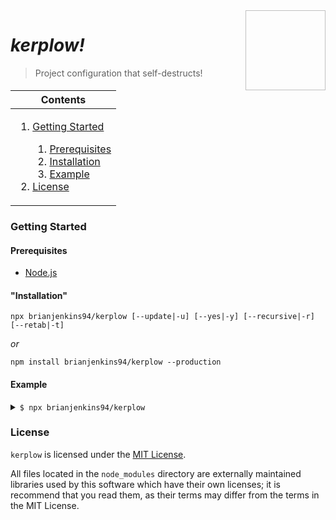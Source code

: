 <img height="128px" width="128px" align="right" />

# _kerplow!_

> Project configuration that self-destructs!

<table>
    <thead>
        <tr>
            <th align="center"><strong>Contents</strong></th>
        </tr>
    </thead>
    <tbody>
        <tr>
            <td>
                <ol>
                    <li><a href="#getting-started">Getting Started</a></li>
                    <ol>
                        <li><a href="#prerequisites">Prerequisites</a></li>
                        <li><a href="#installation">Installation</a></li>
                        <li><a href="#example">Example</a></li>
                    </ol>
                    <li><a href="#license">License</a></li>
                </ol>
            </td>
        </tr>
    </tbody>
</table>

### Getting Started

#### Prerequisites

-   [Node.js](https://nodejs.org/en/download/)

#### "Installation"

```
npx brianjenkins94/kerplow [--update|-u] [--yes|-y] [--recursive|-r] [--retab|-t]
```

_or_

```
npm install brianjenkins94/kerplow --production
```

#### Example

<details>
    <summary>
        <code>$ npx brianjenkins94/kerplow</code>
    </summary>
    <p>

```
> TypeScript
> ==========
>
>     TypeScript is a strict syntactical superset of JavaScript that adds
>     optional static typing to the language.
>
> Pros:
> =====
>     - Compile time type checking
>     - Great tooling
>
> Cons:
> =====
>     - People will think you like Microsoft, when you really just like Anders
>       Hejlsberg.

TypeScript? [Y/n]

> Visual Studio Code
> ==================
>
>     Visual Studio Code is a code editor with support for debugging, source
>     control, and IDE-like code navigation and project management.
>
> Pros:
> =====
>     - IntelliSense
>     - Better debugging than you thought possible
>     - Extraordinary extensibility
>
> Cons:
> =====
>     - People will think you like Microsoft
>     - Depending on who you're working with, you will semi-frequently have to
>       say: "No, not Visual Studio, /Visual Studio Code/."

VS Code? [Y/n]

> Express
> =======
>
>     Express is a web application framework for Node.js.
>
> Pros:
> =====
>     - De facto standard server framework for Node.js
>
> Cons:
> =====
>     - "Middleware" can be a confusing concept for beginners
>     - Adds boilerplate

Express? [Y/n]

> EJS
> ===
>
>     Embedded JavaScript templates.
>
> Pros:
> =====
>     - De facto standard Node.js templating
>
> Cons:
> =====
>     - None

EJS? [Y/n]

> Sass
> ====
>
>     Sass is a CSS pre-processor and CSS superset (SCSS) that makes writing CSS
>     easier.
>
> Pros:
> =====
>     - Nesting
>     - Variables
>     - Inheritance
>
> Cons:
> =====
>     - Adds a compilation step

Sass? [Y/n]

> npm install typescript ts-node convict express helmet morgan nodemon ejs
...
> npm install --save-dev typescript ts-node convict express helmet morgan nodemon ejs
...
```

<!-- --></p>

</details>

### License

`kerplow` is licensed under the [MIT License](https://github.com/brianjenkins94/kerplow/blob/master/kerplow/LICENSE).

All files located in the `node_modules` directory are externally maintained libraries used by this software which have their own licenses; it is recommend that you read them, as their terms may differ from the terms in the MIT License.
